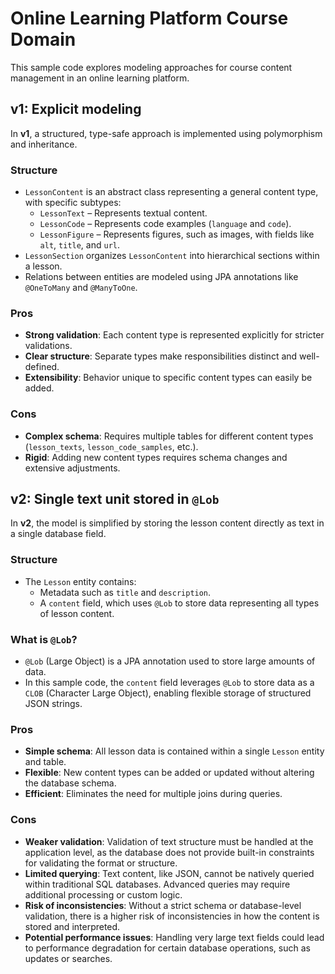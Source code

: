 # Online Learning Platform Course Domain

This sample code explores modeling approaches for course content management in an online learning platform.

## v1: Explicit modeling

In **v1**, a structured, type-safe approach is implemented using polymorphism and inheritance.

### Structure

- `LessonContent` is an abstract class representing a general content type, with specific subtypes:
    - `LessonText` – Represents textual content.
    - `LessonCode` – Represents code examples (`language` and `code`).
    - `LessonFigure` – Represents figures, such as images, with fields like `alt`, `title`, and `url`.
- `LessonSection` organizes `LessonContent` into hierarchical sections within a lesson.
- Relations between entities are modeled using JPA annotations like `@OneToMany` and `@ManyToOne`.

### Pros

- **Strong validation**: Each content type is represented explicitly for stricter validations.
- **Clear structure**: Separate types make responsibilities distinct and well-defined.
- **Extensibility**: Behavior unique to specific content types can easily be added.

### Cons

- **Complex schema**: Requires multiple tables for different content types (`lesson_texts`, `lesson_code_samples`,
  etc.).
- **Rigid**: Adding new content types requires schema changes and extensive adjustments.

## v2: Single text unit stored in `@Lob`

In **v2**, the model is simplified by storing the lesson content directly as text in a single database field.

### Structure

- The `Lesson` entity contains:
    - Metadata such as `title` and `description`.
    - A `content` field, which uses `@Lob` to store data representing all types of lesson content.

### What is `@Lob`?

- `@Lob` (Large Object) is a JPA annotation used to store large amounts of data.
- In this sample code, the `content` field leverages `@Lob` to store data as a `CLOB` (Character Large Object), enabling
  flexible storage of structured JSON strings.

### Pros

- **Simple schema**: All lesson data is contained within a single `Lesson` entity and table.
- **Flexible**: New content types can be added or updated without altering the database schema.
- **Efficient**: Eliminates the need for multiple joins during queries.

### Cons

- **Weaker validation**: Validation of text structure must be handled at the application level, as the database does not
  provide built-in constraints for validating the format or structure.
- **Limited querying**: Text content, like JSON, cannot be natively queried within traditional SQL databases. Advanced
  queries may require additional processing or custom logic.
- **Risk of inconsistencies**: Without a strict schema or database-level validation, there is a higher risk of
  inconsistencies in how the content is stored and interpreted.
- **Potential performance issues**: Handling very large text fields could lead to performance degradation for certain
  database operations, such as updates or searches.